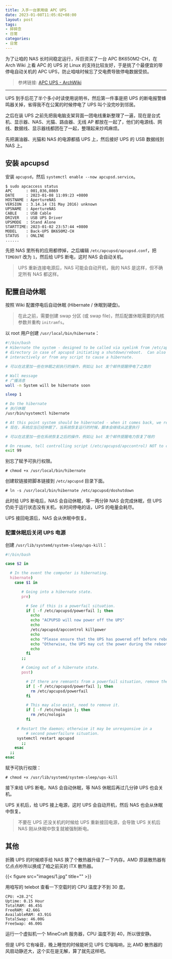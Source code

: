 ```yaml
---
title: 入手一台家用级 APC UPS
date: 2023-01-08T11:05:02+08:00
layout: post
tags:
- 碎碎念
- 日常
categories:
- 日常
---
```


为了让咱的 NAS 长时间稳定运行，斥巨资买了一台 APC BK650M2-CH，在 Arch Wiki 上看 APC 的 UPS 对 Linux 的支持比较友好，于是挑了个最便宜的带停电自动关机的 APC UPS，防止咱啥时候忘了交电费导致停电数据受损。

<!--more-->

> 参烤链接: [APC UPS - ArchWiki](https://wiki.archlinux.org/title/APC_UPS)

----

UPS 到手后花了半个多小时读使用说明书，然后第一件事是把 UPS 的断电报警蜂鸣器关掉，省得我不在公寓的时候停电了 UPS 叫个没完吵到邻居。

之后在装 UPS 之前先把我电脑支架背面一团电线重新整理了一遍，现在是台式机、显示器、NAS、光猫、路由器、无线 AP 都放在一起了，他们的电源线、网线、数据线、显示器线都团在了一起，整理起来炒鸡麻烦。

先把漏油器、光猫和 NAS 的电源都插 UPS 上，然后接好 UPS 的 USB 数据线到 NAS 上。

## 安装 apcupsd

安装 `apcupsd`，然后 `systemctl enable --now apcupsd.service`。

```console
$ sudo apcaccess status
APC      : 001,036,0869
DATE     : 2023-01-08 11:09:23 +0800
HOSTNAME : ApertureNAS
VERSION  : 3.14.14 (31 May 2016) unknown
UPSNAME  : ApertureNAS
CABLE    : USB Cable
DRIVER   : USB UPS Driver
UPSMODE  : Stand Alone
STARTTIME: 2023-01-02 23:57:44 +0800
MODEL    : Back-UPS BK650M2-CH
STATUS   : ONLINE
......
```

先把 NAS 里所有的应用都停掉，之后编辑 `/etc/apcupsd/apcupsd.conf`，把 `TIMEOUT` 改为 `1`，然后给 UPS 断电，这时 NAS 会自动关机。

> UPS 重新连接电源后，NAS 可能会自动开机，我的 NAS 是这样，但不确定所有 NAS 都这样。

## 配置自动休眠

按照 Wiki 配置停电后自动休眠 (Hibernate / 休眠到硬盘)。

> 在此之前，需要创建 swap 分区 (或 swap file)，然后配置休眠需要的内核参数并重构 `initramfs`。

以 root 用户创建 `/usr/local/bin/hibernate`：

```sh
#!/bin/bash
# Hibernate the system - designed to be called via symlink from /etc/apcupsd
# directory in case of apcupsd initiating a shutdown/reboot.  Can also be used
# interactively or from any script to cause a hibernate.

# 可以在这里加一些在休眠之前执行的操作，例如让 bot 发个邮件提醒停电了之类的

# Wall message
# 广播消息
wall -n System will be hibernate soon

sleep 1

# Do the hibernate
# 执行休眠
/usr/bin/systemctl hibernate

# At this point system should be hibernated - when it comes back, we resume this script here
# 现在，系统应当已经休眠了，当系统恢复运行的时候，脚本会继续从这里执行

# 可以在这里加一些在系统恢复之后的操作，例如让 bot 发个邮件提醒电力恢复了啥的

# On resume, tell controlling script (/etc/apcupsd/apccontrol) NOT to continue with default action (i.e. shutdown).
exit 99
```

别忘了赋予可执行权限。

```console
# chmod +x /usr/local/bin/hibernate
```

创建软链接把脚本链接到 `/etc/apcupsd` 目录下面。

```console
# ln -s /usr/local/bin/hibernate /etc/apcupsd/doshutdown
```

此时给 UPS 断电后，NAS 会自动休眠，等一两分钟 NAS 会完成休眠，但 UPS 仍处于运行状态没有关机，长时间停电的话，UPS 的电量会耗尽。

UPS 接回电源后，NAS 会从休眠中恢复。

### 配置休眠后关闭 UPS 电源

创建 `/usr/lib/systemd/system-sleep/ups-kill`：

```bash
#!/bin/bash

case $2 in

  # In the event the computer is hibernating.
  hibernate)
    case $1 in

       # Going into a hibernate state.
       pre)

         # See if this is a powerfail situation.
         if [ -f /etc/apcupsd/powerfail ]; then
           echo
           echo "ACPUPSD will now power off the UPS"
           echo
           /etc/apcupsd/apccontrol killpower
           echo
           echo "Please ensure that the UPS has powered off before rebooting"
           echo "Otherwise, the UPS may cut the power during the reboot!!!"
           echo
         fi
       ;;

       # Coming out of a hibernate state.
       post)

         # If there are remnants from a powerfail situation, remove them.
         if [ -f /etc/apcupsd/powerfail ]; then
           rm /etc/apcupsd/powerfail
         fi

         # This may also exist, need to remove it.
         if [ -f /etc/nologin ]; then
           rm /etc/nologin
         fi

	 # Restart the daemon; otherwise it may be unresponsive in a
         # second powerfailure situation.
	 systemctl restart apcupsd
       ;;
    esac
  ;;
esac
```

赋予可执行权限：

```console
# chmod +x /usr/lib/systemd/system-sleep/ups-kill
```

接下来给 UPS 断电，NAS 会自动休眠，等 NAS 休眠后再过几分钟 UPS 也会关机。

UPS 关机后，给 UPS 接上电源，这时 UPS 会自动开机，然后 NAS 也会从休眠中恢复。

> 不要在 UPS 还没关机的时候给 UPS 重新接回电源，会导致 UPS 关机后 NAS 刚从休眠中恢复就被强制断电。

## 其他

折腾 UPS 的时候顺手给 NAS 换了个散热器升级了一下内存。AMD 原装散热器有亿点点吵所以换成了咱之前买的 ITX 散热器。

{{< figure src="images/1.jpg" title="" >}}

用咱写的 telebot 查看一下空载时的 CPU 温度才不到 30 度。

```text
CPU: +28.2°C
Uptime: 0.15 Hour
TotalRAM: 46.45G
FreeRAM: 42.66G
AvailableRAM: 43.91G
TotalSwap: 46.00G
FreeSwap: 46.00G
```

运行一个虚拟机一个 MineCraft 服务器，CPU 温度不到 40，所以很安静。

但是 UPS 它有噪音，晚上睡觉的时候能听见 UPS 它嗡嗡响，比 AMD 散热器的风扇动静还大，这个实在是无解，算了就先这样吧。
